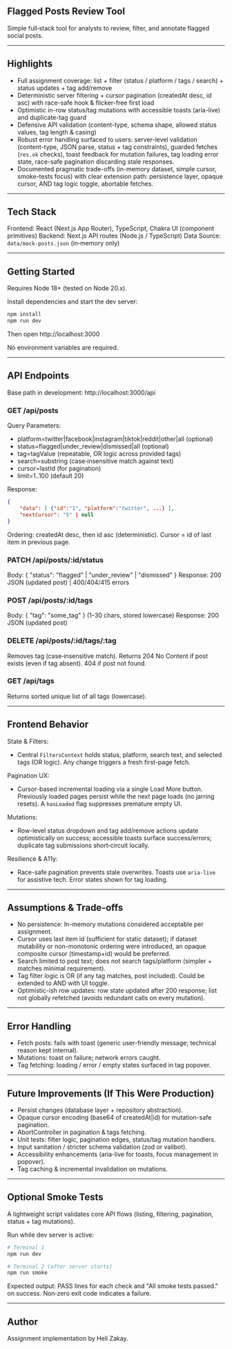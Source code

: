 ## Flagged Posts Review Tool

Simple full‑stack tool for analysts to review, filter, and annotate flagged social posts.

---

## Highlights

- Full assignment coverage: list + filter (status / platform / tags / search) + status updates + tag add/remove
- Deterministic server filtering + cursor pagination (createdAt desc, id asc) with race-safe hook & flicker-free first load
- Optimistic in-row status/tag mutations with accessible toasts (aria-live) and duplicate-tag guard
- Defensive API validation (content-type, schema shape, allowed status values, tag length & casing)
- Robust error handling surfaced to users: server-level validation (content-type, JSON parse, status + tag constraints), guarded fetches (`res.ok` checks), toast feedback for mutation failures, tag loading error state, race-safe pagination discarding stale responses.
- Documented pragmatic trade-offs (in-memory dataset, simple cursor, smoke-tests focus) with clear extension path: persistence layer, opaque cursor, AND tag logic toggle, abortable fetches.

---

## Tech Stack

Frontend: React (Next.js App Router), TypeScript, Chakra UI (component primitives)
Backend: Next.js API routes (Node.js / TypeScript)
Data Source: `data/mock-posts.json` (in‑memory only)

---

## Getting Started

Requires Node 18+ (tested on Node 20.x).

Install dependencies and start the dev server:

```bash
npm install
npm run dev
```

Then open http://localhost:3000

No environment variables are required.

---

## API Endpoints

Base path in development: http://localhost:3000/api

### GET /api/posts

Query Parameters:

- platform=twitter|facebook|instagram|tiktok|reddit|other|all (optional)
- status=flagged|under_review|dismissed|all (optional)
- tag=tagValue (repeatable, OR logic across provided tags)
- search=substring (case‑insensitive match against text)
- cursor=lastId (for pagination)
- limit=1..100 (default 20)

Response:

```json
{
	"data": [ {"id":"1", "platform":"twitter", ...} ],
	"nextCursor": "5" | null
}
```

Ordering: createdAt desc, then id asc (deterministic). Cursor = id of last item in previous page.

### PATCH /api/posts/:id/status

Body: { "status": "flagged" | "under_review" | "dismissed" }
Response: 200 JSON (updated post) | 400/404/415 errors

### POST /api/posts/:id/tags

Body: { "tag": "some_tag" } (1–30 chars, stored lowercase)
Response: 200 JSON (updated post)

### DELETE /api/posts/:id/tags/:tag

Removes tag (case‑insensitive match). Returns 204 No Content if post exists (even if tag absent). 404 if post not found.

### GET /api/tags

Returns sorted unique list of all tags (lowercase).

---

## Frontend Behavior

State & Filters:

- Central `FiltersContext` holds status, platform, search text, and selected tags (OR logic). Any change triggers a fresh first-page fetch.

Pagination UX:

- Cursor-based incremental loading via a single Load More button. Previously loaded pages persist while the next page loads (no jarring resets). A `hasLoaded` flag suppresses premature empty UI.

Mutations:

- Row-level status dropdown and tag add/remove actions update optimistically on success; accessible toasts surface success/errors; duplicate tag submissions short‑circuit locally.

Resilience & A11y:

- Race-safe pagination prevents stale overwrites. Toasts use `aria-live` for assistive tech. Error states shown for tag loading.

---

## Assumptions & Trade‑offs

- No persistence: In-memory mutations considered acceptable per assignment.
- Cursor uses last item id (sufficient for static dataset); if dataset mutability or non-monotonic ordering were introduced, an opaque composite cursor (timestamp+id) would be preferred.
- Search limited to post text; does not search tags/platform (simpler + matches minimal requirement).
- Tag filter logic is OR (if any tag matches, post included). Could be extended to AND with UI toggle.
- Optimistic-ish row updates: row state updated after 200 response; list not globally refetched (avoids redundant calls on every mutation).

---

## Error Handling

- Fetch posts: fails with toast (generic user-friendly message; technical reason kept internal).
- Mutations: toast on failure; network errors caught.
- Tag fetching: loading / error / empty states surfaced in tag popover.

---

## Future Improvements (If This Were Production)

- Persist changes (database layer + repository abstraction).
- Opaque cursor encoding (base64 of createdAt|id) for mutation-safe pagination.
- AbortController in pagination & tags fetching.
- Unit tests: filter logic, pagination edges, status/tag mutation handlers.
- Input sanitation / stricter schema validation (zod or valibot).
- Accessibility enhancements (aria-live for toasts, focus management in popover).
- Tag caching & incremental invalidation on mutations.

---

## Optional Smoke Tests

A lightweight script validates core API flows (listing, filtering, pagination, status + tag mutations).

Run while dev server is active:

```bash
# Terminal 1
npm run dev

# Terminal 2 (after server starts)
npm run smoke
```

Expected output: PASS lines for each check and "All smoke tests passed." on success. Non‑zero exit code indicates a failure.

---

## Author

Assignment implementation by Heli Zakay.
